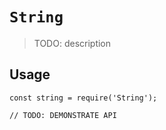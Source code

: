 # `String`

> TODO: description

## Usage

```
const string = require('String');

// TODO: DEMONSTRATE API
```
